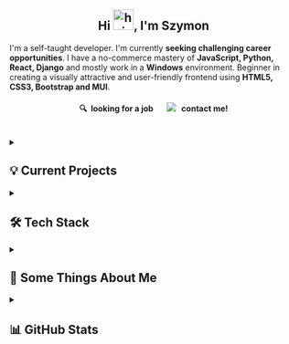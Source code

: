 
<h2 align="center">
  Hi <img alt="hi" src="https://raw.githubusercontent.com/aemmadi/aemmadi/master/wave.gif" width="36"/>, I'm Szymon
</h2>

I'm a self-taught developer. I'm currently **seeking challenging career opportunities**. I have a no-commerce mastery of **JavaScript, Python, React, Django** and mostly work in a **Windows** environment. Beginner in creating a visually attractive and user-friendly frontend using **HTML5, CSS3, Bootstrap and MUI**.

<h4 align="center">🔍 &nbsp;looking for a job &nbsp; &nbsp;  &nbsp;
<a href="mailto:s.radomski19@gmail.com"> <img src="https://img.shields.io/badge/-Gmail-informational?style=flat&logo=gmail&color=black" /></a> &nbsp; contact me!
</h4><br>


<details> <summary> <h2> 💡 Current Projects  </summary>

[![ContactBook](https://github-readme-stats-sigma-five.vercel.app/api/pin/?username=szymcode&repo=contactbook)](https://github.com/szymcode/contactbook)
[![ECommerceTemplate](https://github-readme-stats-sigma-five.vercel.app/api/pin/?username=szymcode&repo=ecommercetemplate)](https://github.com/szymcode/ecommercetemplate)

</details>    

<details> <summary> <h2> 🛠️ Tech Stack  </summary>

Main|<img src="https://shields.io/badge/react-black?logo=react&style=for-the-badge%22"/> <img src="https://img.shields.io/badge/Django-%23092e20.svg?logo=django&logoColor=white&style=flat"/> <img src="https://img.shields.io/badge/Django-REST-ff1709?style=flat&logo=django&logoColor=white&color=ff1709&labelColor=gray"/> <img src="https://img.shields.io/badge/HTML5-%23e34f26.svg?logo=html5&logoColor=white&style=flat"/> <img src="https://img.shields.io/badge/CSS3-%231572b6.svg?logo=css3&logoColor=white&style=flat" alt="CSS3"/> <img src="https://img.shields.io/badge/TypeScript-3178C6?logo=typescript&logoColor=white"/> <img src="https://img.shields.io/badge/-Tailwind%20CSS-38B2AC?logo=tailwind-css&logoColor=white"/> <img src="https://img.shields.io/badge/C++-00599C?logo=c%2B%2B&logoColor=white"/> 
-|:-
Have experienced| <img src="https://img.shields.io/badge/Bootstrap-%237952b3.svg?logo=bootstrap&logoColor=white&style=flat" alt="Bootstrap" /> <img src="https://img.shields.io/badge/%20-%20MUI-blue" /> <img src="https://img.shields.io/badge/Next.js-000000?logo=next.js&logoColor=white" /> <img src="https://img.shields.io/badge/Redux-764ABC?logo=redux&logoColor=white" />  <img src="https://img.shields.io/badge/Strapi-2E7EEA?logo=strapi&logoColor=white" /> <img src="https://img.shields.io/badge/Shopify-7AB55C?logo=shopify&logoColor=white" /> <img src="https://img.shields.io/badge/nginx-%23009639.svg?style=flat&logo=nginx&logoColor=white" alt="nginx" /> <img src="https://img.shields.io/badge/Docker-2496ED?logo=docker&logoColor=white"> <img src="https://img.shields.io/badge/PostgreSQL-4169E1?logo=postgresql&logoColor=white"/>
IDEs|<img src="https://img.shields.io/badge/Visual%20Studio-007ACC?logo=visual-studio&logoColor=white"/> <img src="https://img.shields.io/badge/PyCharm-black?logo=pycharm&logoColor=green"/> <img src="https://img.shields.io/badge/Jupyter-%23FA0F00.svg?style=flat&logo=jupyter&logoColor=white" alt="Jupyter Notebook" /> 
Tools|<img src="https://img.shields.io/badge/git-%23d22128.svg?logo=git&logoColor=white&style=flat" /> <img src="https://img.shields.io/badge/GitHub-181717?logo=github&logoColor=white" /> <img src="https://img.shields.io/badge/npm-CB3837?logo=npm&logoColor=white"/> <img src="https://img.shields.io/badge/Heroku-430098?logo=heroku&logoColor=white" /> <img src="https://img.shields.io/badge/AWS-232F3E?logo=amazon-aws&logoColor=white"/> <img src="https://img.shields.io/badge/Adobe%20Photoshop-00599C?logo=adobe-photoshop&logoColor=white"/> <img src="https://img.shields.io/badge/Figma-000000?logo=figma&logoColor=white"/>
Find me| [![Facebook](https://img.shields.io/badge/Facebook-1877F2?logo=facebook&logoColor=white)](https://www.facebook.com/s.radomski16) [![LinkedIn](https://img.shields.io/badge/LinkedIn-0A66C2?logo=linkedin&logoColor=white)](https://www.linkedin.com/in/szymon-radomski/)  [![Gmail](https://img.shields.io/badge/-Gmail-informational?style=flat&logo=gmail&color=black)](mailto:s.radomski19@gmail.com) [![CodeWars](https://img.shields.io/badge/CodeWars-5%20KYU-C90000?logo=codewars&logoColor=white)](https://www.codewars.com/users/SzymCode)
</details>  



<details><summary> <h2> 💬 Some Things About Me  </summary> 

* 👔 I'm currently working as a CNC machinist.
* 📓 I'm gaining knowledge from documentations in addition to books, courses and YouTube videos.
* 🏊 Really love swimming.
* 🧠 Rubik's cube CFOP sub 25 | Blindfold 4 min with memorize.
* 📚 Books that have impacted me: "Be Obsessed or Be Average" (G.Cardone) and "The Power of Now" (E.Tolle).

</details>



<details><summary> <h2> 📊 GitHub Stats  </summary> 

![Top Langs](https://github-readme-stats-sigma-five.vercel.app/api/top-langs/?username=SzymCode&layout=compact)

</details>  
